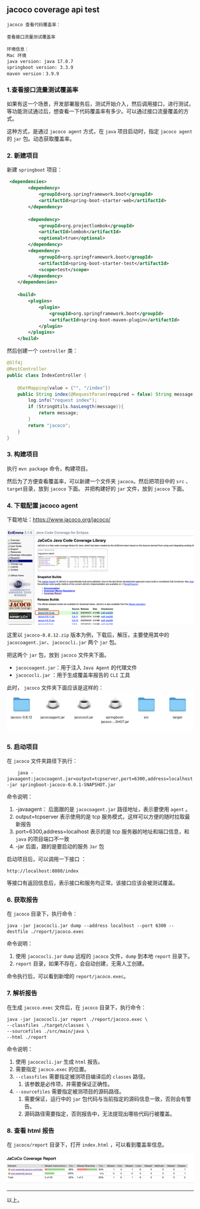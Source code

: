 ## jacoco coverage api test


    jacoco 查看代码覆盖率：

    查看接口流量测试覆盖率

    环境信息：
    Mac 环境
    java version: java 17.0.7
    springboot version: 3.3.9
    maven version：3.9.9


### 1.查看接口流量测试覆盖率


如果有这一个场景，开发部署服务后，测试开始介入，然后调用接口，进行测试，等功能测试通过后，想查看一下代码覆盖率有多少。可以通过接口流量覆盖的方式。

这种方式，是通过 `jacoco agent` 方式，在 `java` 项目启动时，指定 `jacoco agent` 的 `jar` 包。动态获取覆盖率。



### 2. 新建项目


新建 `springboot` 项目：

```xml
 <dependencies>
        <dependency>
            <groupId>org.springframework.boot</groupId>
            <artifactId>spring-boot-starter-web</artifactId>
        </dependency>

        <dependency>
            <groupId>org.projectlombok</groupId>
            <artifactId>lombok</artifactId>
            <optional>true</optional>
        </dependency>
        <dependency>
            <groupId>org.springframework.boot</groupId>
            <artifactId>spring-boot-starter-test</artifactId>
            <scope>test</scope>
        </dependency>
    </dependencies>

    <build>
        <plugins>
            <plugin>
                <groupId>org.springframework.boot</groupId>
                <artifactId>spring-boot-maven-plugin</artifactId>
            </plugin>
        </plugins>
    </build>
```


然后创建一个 `controller` 类：

```java
@Slf4j
@RestController
public class IndexController {
    
    @GetMapping(value = {"", "/index"})
    public String index(@RequestParam(required = false) String message) {
        log.info("request index");
        if (StringUtils.hasLength(message)){
            return message;
        }
        return "jacoco";
    }
}
```


### 3. 构建项目

执行 `mvn package` 命令，构建项目。

然后为了方便查看覆盖率，可以新建一个文件夹 `jacoco`。然后把项目中的 `src` 、 `target`目录，放到 `jacoco` 下面。
并把构建好的 `jar` 文件，放到 `jacoco` 下面。


### 4. 下载配置 jacoco agent


下载地址：https://www.jacoco.org/jacoco/

![jacoco_api_test_01](../images/jacoco_api_test_01.png)


这里以 `jacoco-0.8.12.zip` 版本为例，下载后，解压，主要使用其中的 `jacocoagent.jar`、`jacococli.jar` 两个 `jar` 包。

把这两个 `jar` 包，放到 `jacoco` 文件夹下面。


- `jacocoagent.jar`：用于注入 `Java Agent` 的代理文件
- `jacococli.jar` ：用于生成覆盖率报告的 `CLI` 工具


此时， `jacoco` 文件夹下面应该是这样的：
![jacoco_api_test_02](../images/jacoco_api_test_02.png)



### 5. 启动项目

在 `jacoco` 文件夹路径下执行：


        java -javaagent:jacocoagent.jar=output=tcpserver,port=6300,address=localhost -jar springboot-jacoco-0.0.1-SNAPSHOT.jar



命令说明：
1. -javaagent： 后面跟的是 `jacocoagent.jar` 路径地址，表示要使用 `agent` 。
2. output=tcpserver 表示使用的是 tcp 服务模式，这样可以方便的随时拉取最新报告
3. port=6300,address=localhost  表示的是 tcp 服务器的地址和端口信息，和 `java` 的项目端口不一致
4. -jar 后面，跟的是要启动的服务 `Jar` 包



启动项目后，可以调用一下接口 ： 
    
    http://localhost:8080/index


等接口有返回信息后，表示接口和服务均正常。该接口应该会被测试覆盖。


### 6. 获取报告


在 `jacoco` 目录下，执行命令：

    java -jar jacococli.jar dump --address localhost --port 6300 --destfile ./report/jacoco.exec



命令说明：
1. 使用 `jacococli.jar` `dump` 远程的 `jacoco` 文件，`dump` 到本地 `report` 目录下。
2. `report` 目录，如果不存在，会自动创建，无需人工创建。


命令执行后，可以看到新增的 `report/jacoco.exec`。

### 7. 解析报告


在生成  `jacoco.exec` 文件后，在 `jacoco` 目录下，执行命令：

    java -jar jacococli.jar report ./report/jacoco.exec \
    --classfiles ./target/classes \
    --sourcefiles ./src/main/java \
    --html ./report


命令说明：
1. 使用 `jacococli.jar` 生成 `html` 报告。
2. 需要指定 `jacoco.exec` 的位置。
3. `--classfiles`  需要指定被测项目编译后的 `classes` 路径。
   1.  该参数是必传项，并需要保证正确性。
4. `--sourcefiles` 需要指定被测项目的源码路径。
   1. 需要保证，运行中的 `jar` 包代码与当前指定的源码信息一致，否则会有警告。
   2. 源码路径需要指定，否则报告中，无法提现出哪些代码行被覆盖。


### 8. 查看 html 报告

在 `jacoco/report` 目录下，打开 `index.html` ，可以看到覆盖率信息。


![jacoco_api_test_03](../images/jacoco_api_test_03.png)



---

以上。
